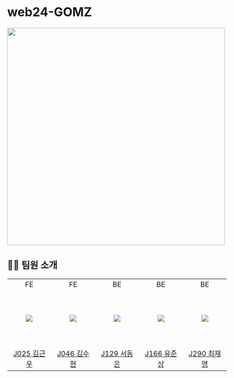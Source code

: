 # web24-GOMZ
<img src="https://github.com/user-attachments/assets/e5589b03-5daa-45a0-97c0-9ad477adf3f0" width="500px">

## 🏃‍♂️ 팀원 소개
<markdown-accessiblity-table data-catalyst=""><table>
  <tbody>
    <tr>
    <td align="center" width="130px">FE</td>
    <td align="center" width="130px">FE</td>
    <td align="center" width="130px">BE</td>
    <td align="center" width="130px">BE</td>
    <td align="center" width="130px">BE</td>
  </tr>
    <tr height="130px">
    <td align="center" width="130px">
      <a href="https://github.com/9eunwoo"><img src="https://avatars.githubusercontent.com/u/148485694?v=4" style="max-width: 100%;"></a>
    </td>
    <td align="center" width="130px">
      <a href="https://github.com/suhyun-00"><img src="https://avatars.githubusercontent.com/u/173233901?v=4" style="max-width: 100%;"></a>
    </td>
    <td align="center" width="130px">
      <a href="https://github.com/solyrion"><img src="https://avatars.githubusercontent.com/u/70051475?v=4" style="max-width: 100%;"></a>
    </td>
    <td align="center" width="130px">
      <a href="https://github.com/stupidJoon"><img src="https://avatars.githubusercontent.com/u/35032401?v=4" style="max-width: 100%;"></a>
    </td>
<td align="center" width="130px">
      <a href="https://github.com/Choi-JY1107"><img src="https://avatars.githubusercontent.com/u/52996979?v=4" style="max-width: 100%;"></a>
    </td>
  </tr>
  <tr height="50px">
    <td align="center" width="130px">
      <a href="https://github.com/9eunwoo">J025 김근우</a>
    </td>
    <td align="center" width="130px">
      <a href="https://github.com/suhyun-00">J046 김수현</a>
    </td>
    <td align="center" width="130px">
      <a href="https://github.com/solyrion">J129 서동은</a>
    </td>
    <td align="center" width="130px">
      <a href="https://github.com/stupidJoon">J166 유준상</a>
    </td>
    <td align="center" width="130px">
      <a href="https://github.com/Choi-JY1107">J290 최재영</a>
    </td>
  </tr>
</tbody></table></markdown-accessiblity-table>
